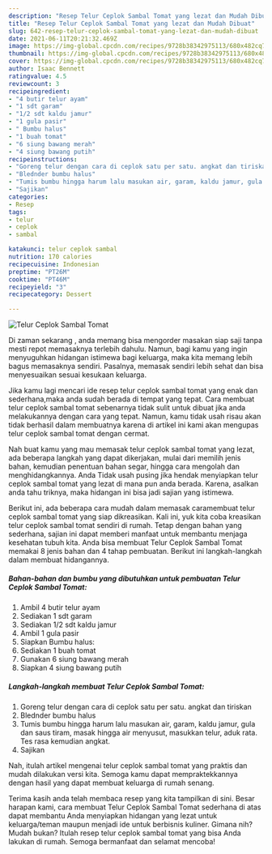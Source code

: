```yaml
---
description: "Resep Telur Ceplok Sambal Tomat yang lezat dan Mudah Dibuat"
title: "Resep Telur Ceplok Sambal Tomat yang lezat dan Mudah Dibuat"
slug: 642-resep-telur-ceplok-sambal-tomat-yang-lezat-dan-mudah-dibuat
date: 2021-06-11T20:21:32.469Z
image: https://img-global.cpcdn.com/recipes/9728b38342975113/680x482cq70/telur-ceplok-sambal-tomat-foto-resep-utama.jpg
thumbnail: https://img-global.cpcdn.com/recipes/9728b38342975113/680x482cq70/telur-ceplok-sambal-tomat-foto-resep-utama.jpg
cover: https://img-global.cpcdn.com/recipes/9728b38342975113/680x482cq70/telur-ceplok-sambal-tomat-foto-resep-utama.jpg
author: Isaac Bennett
ratingvalue: 4.5
reviewcount: 3
recipeingredient:
- "4 butir telur ayam"
- "1 sdt garam"
- "1/2 sdt kaldu jamur"
- "1 gula pasir"
- " Bumbu halus"
- "1 buah tomat"
- "6 siung bawang merah"
- "4 siung bawang putih"
recipeinstructions:
- "Goreng telur dengan cara di ceplok satu per satu. angkat dan tiriskan"
- "Blednder bumbu halus"
- "Tumis bumbu hingga harum lalu masukan air, garam, kaldu jamur, gula dan saus tiram, masak hingga air menyusut, masukkan telur, aduk rata. Tes rasa kemudian angkat."
- "Sajikan"
categories:
- Resep
tags:
- telur
- ceplok
- sambal

katakunci: telur ceplok sambal 
nutrition: 170 calories
recipecuisine: Indonesian
preptime: "PT26M"
cooktime: "PT46M"
recipeyield: "3"
recipecategory: Dessert

---
```



![Telur Ceplok Sambal Tomat](https://img-global.cpcdn.com/recipes/9728b38342975113/680x482cq70/telur-ceplok-sambal-tomat-foto-resep-utama.jpg)

Di zaman  sekarang , anda memang bisa mengorder masakan siap saji tanpa mesti repot memasaknya terlebih dahulu. Namun, bagi kamu yang ingin menyuguhkan hidangan istimewa bagi keluarga, maka kita memang lebih bagus memasaknya sendiri. Pasalnya, memasak sendiri lebih sehat dan bisa menyesuaikan sesuai kesukaan keluarga.

Jika kamu lagi mencari ide resep telur ceplok sambal tomat yang enak dan sederhana,maka anda sudah berada di tempat yang tepat. Cara membuat telur ceplok sambal tomat  sebenarnya tidak sulit untuk dibuat jika anda melakukannya dengan cara yang tepat. Namun, kamu tidak usah risau akan tidak berhasil dalam membuatnya 
karena di artikel ini kami akan mengupas telur ceplok sambal tomat dengan cermat.  



Nah buat kamu yang mau memasak telur ceplok sambal tomat yang lezat, ada beberapa langkah yang dapat dikerjakan, mulai dari memilih jenis bahan, kemudian penentuan bahan segar, hingga cara mengolah dan menghidangkannya. Anda Tidak usah pusing jika hendak menyiapkan telur ceplok sambal tomat yang lezat di mana pun anda berada. Karena, asalkan anda  tahu triknya, maka hidangan ini bisa jadi sajian yang istimewa.

Berikut ini, ada beberapa cara mudah dalam memasak caramembuat telur ceplok sambal tomat yang siap dikreasikan. Kali ini, yuk kita coba kreasikan telur ceplok sambal tomat sendiri di rumah. Tetap dengan bahan yang sederhana, sajian ini dapat memberi manfaat untuk membantu menjaga kesehatan tubuh kita. Anda bisa membuat Telur Ceplok Sambal Tomat memakai 8 jenis bahan dan 4 tahap pembuatan. Berikut ini langkah-langkah dalam membuat hidangannya.

<!--inarticleads1-->

##### Bahan-bahan dan bumbu yang dibutuhkan untuk pembuatan Telur Ceplok Sambal Tomat:

1. Ambil 4 butir telur ayam
1. Sediakan 1 sdt garam
1. Sediakan 1/2 sdt kaldu jamur
1. Ambil 1 gula pasir
1. Siapkan  Bumbu halus:
1. Sediakan 1 buah tomat
1. Gunakan 6 siung bawang merah
1. Siapkan 4 siung bawang putih




<!--inarticleads2-->

##### Langkah-langkah membuat Telur Ceplok Sambal Tomat:

1. Goreng telur dengan cara di ceplok satu per satu. angkat dan tiriskan
1. Blednder bumbu halus
1. Tumis bumbu hingga harum lalu masukan air, garam, kaldu jamur, gula dan saus tiram, masak hingga air menyusut, masukkan telur, aduk rata. Tes rasa kemudian angkat.
1. Sajikan




Nah, itulah artikel mengenai  telur ceplok sambal tomat  yang praktis dan mudah dilakukan versi kita. Semoga kamu dapat mempraktekkannya dengan hasil yang dapat membuat keluarga di rumah senang. 

Terima kasih anda telah membaca resep yang kita tampilkan di sini. Besar harapan kami, cara membuat  Telur Ceplok Sambal Tomat sederhana di atas dapat membantu Anda menyiapkan hidangan yang lezat untuk keluarga/teman maupun menjadi ide untuk berbisnis kuliner. Gimana nih? Mudah bukan? Itulah resep telur ceplok sambal tomat yang bisa Anda lakukan di rumah. Semoga bermanfaat dan selamat mencoba!


